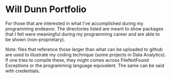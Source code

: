# Will Dunn Portfolio

For those that are interested in what I've accomplished during my programming endeavor.
The directories listed are meant to show packages that I felt were meaningful
during my programming career and are able to be shown (non-proprietary).

Note: files that reference those larger than what can be uploaded to github
are used to illustrate my coding technique (some projects in Data Analytics).
If one tries to compile these, they might comes across FileNotFound Exceptions
or the programming language equivalent. The same can be said with credentials.
